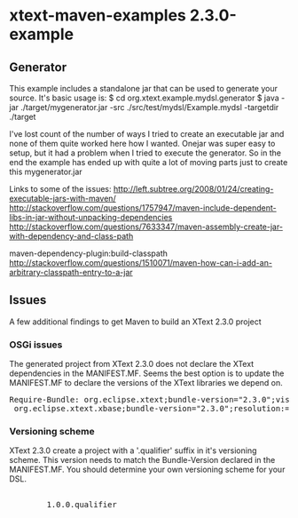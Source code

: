 xtext-maven-examples 2.3.0-example
==================================

## Generator

This example includes a standalone jar that can be used to generate your source.  It's basic usage is:
$ cd org.xtext.example.mydsl.generator
$ java -jar ./target/mygenerator.jar -src ./src/test/mydsl/Example.mydsl -targetdir ./target

I've lost count of the number of ways I tried to create an executable jar and none of them quite worked here how
I wanted.  Onejar was super easy to setup, but it had a problem when I tried to execute the generator.  So in the
end the example has ended up with quite a lot of moving parts just to create this mygenerator.jar
			
Links to some of the issues:
http://left.subtree.org/2008/01/24/creating-executable-jars-with-maven/ 
http://stackoverflow.com/questions/1757947/maven-include-dependent-libs-in-jar-without-unpacking-dependencies
http://stackoverflow.com/questions/7633347/maven-assembly-create-jar-with-dependency-and-class-path

maven-dependency-plugin:build-classpath
http://stackoverflow.com/questions/1510071/maven-how-can-i-add-an-arbitrary-classpath-entry-to-a-jar


## Issues

A few additional findings to get Maven to build an XText 2.3.0 project


### OSGi issues

The generated project from XText 2.3.0 does not declare the XText dependencies in the MANIFEST.MF.  Seems the best option is to 
update the MANIFEST.MF to declare the versions of the XText libraries we depend on.

<pre>
Require-Bundle: org.eclipse.xtext;bundle-version="2.3.0";visibility:=reexport,
 org.eclipse.xtext.xbase;bundle-version="2.3.0";resolution:=optional;visibility:=reexport,
</pre>


### Versioning scheme

XText 2.3.0 create a project with a '.qualifier' suffix in it's versioning scheme.  This version needs to match the Bundle-Version
declared in the MANIFEST.MF.  You should determine your own versioning scheme for your DSL.

<pre>
		<!-- You should change this and the MANIFEST.MF to your versioning scheme -->
		<version>1.0.0.qualifier</version>
</pre>

